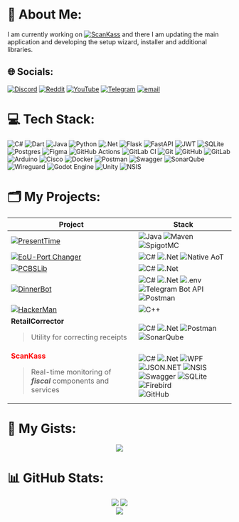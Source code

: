 # 💫 About Me:
I am currently working on [![ScanKass](https://img.shields.io/badge/ScanKass-%2306802F?logo=data%3Aimage%2Fsvg%2Bxml%3Bbase64%2CPHN2ZyB3aWR0aD0iNDE5IiBoZWlnaHQ9IjQxOCIgdmlld0JveD0iMCAwIDQxOSA0MTgiIGZpbGw9Im5vbmUiIHhtbG5zPSJodHRwOi8vd3d3LnczLm9yZy8yMDAwL3N2ZyI%2BCjxwYXRoIGQ9Ik0yMjcgMjI2SDM2NVYzNjRIMjI3VjIyNloiIGZpbGw9ImJsYWNrIi8%2BCjxyZWN0IHg9IjU1IiB5PSI1NCIgd2lkdGg9IjE3MSIgaGVpZ2h0PSIxNzEiIGZpbGw9IiMwQkRBNTEiLz4KPC9zdmc%2BCg%3D%3D&labelColor=%23ffffff)](https://scankass.ru) and there I am updating the main application and developing the setup wizard, installer and additional libraries.


## 🌐 Socials:
[![Discord](https://img.shields.io/badge/Discord-%237289DA.svg?logo=discord&logoColor=white)](https://discord.gg/ornaras) [![Reddit](https://img.shields.io/badge/Reddit-%23FF4500.svg?logo=Reddit&logoColor=white)](https://reddit.com/user/ornaras) [![YouTube](https://img.shields.io/badge/YouTube-%23C4302B.svg?logo=youtube&logoColor=white)](https://www.youtube.com/@ornaras-the-copybara) [![Telegram](https://img.shields.io/badge/Telegram-%231d94d0.svg?logo=Telegram&logoColor=white)](https://t.me/ornaras) [![email](https://img.shields.io/badge/Email-D14836?logo=gmail&logoColor=white)](mailto:ornaras.us@gmail.com) 

# 💻 Tech Stack:
![C#](https://img.shields.io/badge/c%23-%23239120.svg?style=for-the-badge&logo=csharp&logoColor=white) ![Dart](https://img.shields.io/badge/dart-%230175C2.svg?style=for-the-badge&logo=dart&logoColor=white) ![Java](https://img.shields.io/badge/java-%23ED8B00.svg?style=for-the-badge&logo=openjdk&logoColor=white) ![Python](https://img.shields.io/badge/python-3670A0?style=for-the-badge&logo=python&logoColor=ffdd54) ![.Net](https://img.shields.io/badge/.NET-5C2D91?style=for-the-badge&logo=.net&logoColor=white) ![Flask](https://img.shields.io/badge/flask-%23000.svg?style=for-the-badge&logo=flask&logoColor=white) ![FastAPI](https://img.shields.io/badge/FastAPI-005571?style=for-the-badge&logo=fastapi) ![JWT](https://img.shields.io/badge/JWT-black?style=for-the-badge&logo=JSON%20web%20tokens) ![SQLite](https://img.shields.io/badge/sqlite-%2307405e.svg?style=for-the-badge&logo=sqlite&logoColor=white) ![Postgres](https://img.shields.io/badge/postgres-%23316192.svg?style=for-the-badge&logo=postgresql&logoColor=white) ![Figma](https://img.shields.io/badge/figma-%23F24E1E.svg?style=for-the-badge&logo=figma&logoColor=white) ![GitHub Actions](https://img.shields.io/badge/github%20actions-%232671E5.svg?style=for-the-badge&logo=githubactions&logoColor=white) ![GitLab CI](https://img.shields.io/badge/gitlab%20CI-%23181717.svg?style=for-the-badge&logo=gitlab&logoColor=white) ![Git](https://img.shields.io/badge/git-%23F05033.svg?style=for-the-badge&logo=git&logoColor=white) ![GitHub](https://img.shields.io/badge/github-%23121011.svg?style=for-the-badge&logo=github&logoColor=white) ![GitLab](https://img.shields.io/badge/gitlab-%23181717.svg?style=for-the-badge&logo=gitlab&logoColor=white) ![Arduino](https://img.shields.io/badge/-Arduino-00979D?style=for-the-badge&logo=Arduino&logoColor=white) ![Cisco](https://img.shields.io/badge/cisco-%23049fd9.svg?style=for-the-badge&logo=cisco&logoColor=black) ![Docker](https://img.shields.io/badge/docker-%230db7ed.svg?style=for-the-badge&logo=docker&logoColor=white) ![Postman](https://img.shields.io/badge/Postman-FF6C37?style=for-the-badge&logo=postman&logoColor=white) ![Swagger](https://img.shields.io/badge/-Swagger-%23Clojure?style=for-the-badge&logo=swagger&logoColor=white) ![SonarQube](https://img.shields.io/badge/SonarQube-black?style=for-the-badge&logo=sonarqube&logoColor=4E9BCD) ![Wireguard](https://img.shields.io/badge/wireguard-%2388171A.svg?style=for-the-badge&logo=wireguard&logoColor=white) ![Godot Engine](https://img.shields.io/badge/GODOT-%23FFFFFF.svg?style=for-the-badge&logo=godot-engine) ![Unity](https://img.shields.io/badge/unity-%23000000.svg?style=for-the-badge&logo=unity&logoColor=white) ![NSIS](https://img.shields.io/badge/NSIS-%2301B0F0.svg?style=for-the-badge&logo=nsis&logoColor=white)

# 🗂️ My Projects:
Project | Stack
--- | ---
[![PresentTime](https://github-readme-stats.vercel.app/api/pin/?username=ornaras&repo=PresentTime&theme=transparent&hide_border=true)](https://github.com/ornaras/PresentTime) | ![Java](https://img.shields.io/badge/java-%23ED8B00.svg?style=for-the-badge&logo=openjdk&logoColor=white) ![Maven](https://img.shields.io/badge/Maven-%23c71a36.svg?style=for-the-badge&logo=apachemaven&logoColor=white) ![SpigotMC](https://img.shields.io/badge/SpigotMC-%23ed8106.svg?style=for-the-badge&logo=spigotmc&logoColor=white)
[![EoU-Port Changer](https://github-readme-stats.vercel.app/api/pin/?username=ornaras&repo=eou-port-changer&theme=transparent&hide_border=true)](https://github.com/ornaras/eou-port-changer) | ![C#](https://img.shields.io/badge/c%23-%23239120.svg?style=for-the-badge&logo=csharp&logoColor=white) ![.Net](https://img.shields.io/badge/.NET-5C2D91?style=for-the-badge&logo=.net&logoColor=white) ![Native AoT](https://img.shields.io/badge/Native%20AoT-5a26d9?style=for-the-badge)
[![PCBSLib](https://github-readme-stats.vercel.app/api/pin/?username=ornaras&repo=PCBSLib&theme=transparent&hide_border=true)](https://github.com/ornaras/PCBSLib) | ![C#](https://img.shields.io/badge/c%23-%23239120.svg?style=for-the-badge&logo=csharp&logoColor=white) ![.Net](https://img.shields.io/badge/.NET-5C2D91?style=for-the-badge&logo=.net&logoColor=white) 
[![DinnerBot](https://github-readme-stats.vercel.app/api/pin/?username=ornaras&repo=dinner-bot&theme=transparent&hide_border=true)](https://github.com/ornaras/dinner-bot) | ![C#](https://img.shields.io/badge/c%23-%23239120.svg?style=for-the-badge&logo=csharp&logoColor=white) ![.Net](https://img.shields.io/badge/.NET-5C2D91?style=for-the-badge&logo=.net&logoColor=white) ![.env](https://img.shields.io/badge/.env-000000?style=for-the-badge&logo=.env) ![Telegram Bot API](https://img.shields.io/badge/Bot_API-26A5E4?style=for-the-badge&logo=telegram&logoColor=white) ![Postman](https://img.shields.io/badge/Postman-FF6C37?style=for-the-badge&logo=postman&logoColor=white)
[![HackerMan](https://github-readme-stats.vercel.app/api/pin/?username=ornaras&repo=HackerMan&theme=transparent&hide_border=true)](https://github.com/ornaras/HackerMan) | ![C++](https://img.shields.io/badge/c++-00599C.svg?style=for-the-badge&logo=cplusplus&logoColor=white)
__RetailCorrector__<br/><blockquote>Utility for correcting receipts</blockquote> | ![C#](https://img.shields.io/badge/c%23-%23239120.svg?style=for-the-badge&logo=csharp&logoColor=white) ![.Net](https://img.shields.io/badge/.NET-5C2D91?style=for-the-badge&logo=.net&logoColor=white) ![Postman](https://img.shields.io/badge/Postman-FF6C37?style=for-the-badge&logo=postman&logoColor=white) ![SonarQube](https://img.shields.io/badge/SonarQube-black?style=for-the-badge&logo=sonarqube&logoColor=4E9BCD)
<b style="color: red">ScanKass</b><br/><blockquote>Real-time monitoring of <i><b>fiscal</b></i> components and services</blockquote> | ![C#](https://img.shields.io/badge/c%23-%23239120.svg?style=for-the-badge&logo=csharp&logoColor=white) ![.Net](https://img.shields.io/badge/.NET-5C2D91?style=for-the-badge&logo=.net&logoColor=white) ![WPF](https://img.shields.io/badge/WPF-%23239120.svg?style=for-the-badge&logoColor=white) ![JSON.NET](https://img.shields.io/badge/JSON.NET-black.svg?style=for-the-badge&logo=rocket&logoColor=white) ![NSIS](https://img.shields.io/badge/NSIS-%2301B0F0.svg?style=for-the-badge&logo=nsis&logoColor=white)<br/>![Swagger](https://img.shields.io/badge/-Swagger-%23Clojure?style=for-the-badge&logo=swagger&logoColor=white) ![SQLite](https://img.shields.io/badge/sqlite-%2307405e.svg?style=for-the-badge&logo=sqlite&logoColor=white) ![Firebird](https://img.shields.io/badge/Firebird-%23e9730a.svg?style=for-the-badge)<br/>![GitHub](https://img.shields.io/badge/GitHub_API-%23121011.svg?style=for-the-badge&logo=github&logoColor=white)

# 📜 My Gists:
<div align="center">
  <a href="https://gist.github.com/ornaras/2a1237ffa669f63c20c5482d653ed4aa/"><img src="https://github-readme-stats.vercel.app/api/gist?id=2a1237ffa669f63c20c5482d653ed4aa&theme=transparent&hide_border=false"/></a>
</div>

# 📊 GitHub Stats:
<div align="center">
  <img src="https://github-readme-stats.vercel.app/api?username=ornaras&theme=transparent&hide_border=false"/>
  <img src="https://nirzak-streak-stats.vercel.app/?user=ornaras&theme=transparent&hide_border=false"/><br/>
  <img src="https://github-readme-stats.vercel.app/api/top-langs/?username=ornaras&theme=transparent&hide_border=false&layout=compact"/>
</div>
